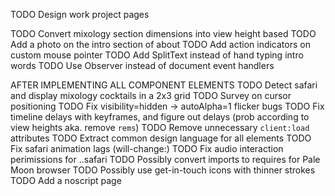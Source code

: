 TODO Design work project pages

TODO Convert mixology section dimensions into view height based
TODO Add a photo on the intro section of about
TODO Add action indicators on custom mouse pointer
TODO Add SplitText instead of hand typing intro words
TODO Use Observer instead of document event handlers

AFTER IMPLEMENTING ALL COMPONENT ELEMENTS
TODO Detect safari and display mixology cocktails in a 2x3 grid
TODO Survey on cursor positioning
TODO Fix visibility=hidden -> autoAlpha=1 flicker bugs
TODO Fix timeline delays with keyframes, and figure out delays (prob according to view heights aka. remove `rems`)
TODO Remove unnecessary `client:load` attributes
TODO Extract common design language for all elements
TODO Fix safari animation lags (will-change:)
TODO Fix audio interaction perimissions for ..safari
TODO Possibly convert imports to requires for Pale Moon browser
TODO Possibly use get-in-touch icons with thinner strokes
TODO Add a noscript page
